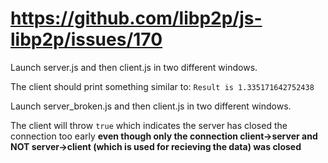 # https://github.com/libp2p/js-libp2p/issues/170

Launch server.js and then client.js in two different windows.

The client should print something similar to: `Result is 1.335171642752438`

Launch server_broken.js and then client.js in two different windows.

The client will throw `true` which indicates the server has closed the connection too early **even though only the connection client->server and NOT server->client (which is used for recieving the data) was closed**
